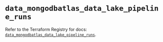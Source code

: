 # `data_mongodbatlas_data_lake_pipeline_runs`

Refer to the Terraform Registry for docs: [`data_mongodbatlas_data_lake_pipeline_runs`](https://registry.terraform.io/providers/mongodb/mongodbatlas/1.17.0/docs/data-sources/data_lake_pipeline_runs).
